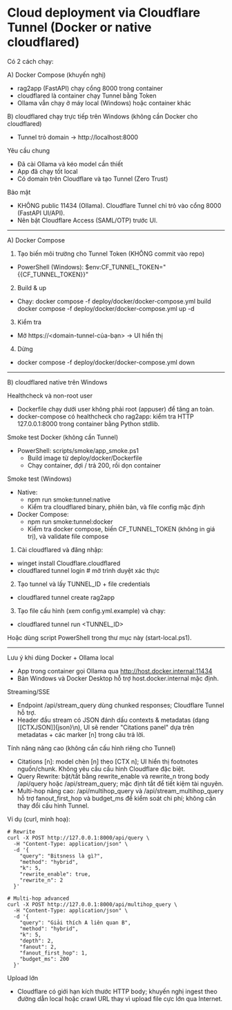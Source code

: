 # Cloud deployment via Cloudflare Tunnel (Docker or native cloudflared)

Có 2 cách chạy:

A) Docker Compose (khuyến nghị)
- rag2app (FastAPI) chạy cổng 8000 trong container
- cloudflared là container chạy Tunnel bằng Token
- Ollama vẫn chạy ở máy local (Windows) hoặc container khác

B) cloudflared chạy trực tiếp trên Windows (không cần Docker cho cloudflared)
- Tunnel trỏ domain → http://localhost:8000

Yêu cầu chung
- Đã cài Ollama và kéo model cần thiết
- App đã chạy tốt local
- Có domain trên Cloudflare và tạo Tunnel (Zero Trust)

Bảo mật
- KHÔNG public 11434 (Ollama). Cloudflare Tunnel chỉ trỏ vào cổng 8000 (FastAPI UI/API).
- Nên bật Cloudflare Access (SAML/OTP) trước UI.

---

A) Docker Compose

1) Tạo biến môi trường cho Tunnel Token (KHÔNG commit vào repo)
- PowerShell (Windows):
  $env:CF_TUNNEL_TOKEN="{{CF_TUNNEL_TOKEN}}"

2) Build & up
- Chạy:
  docker compose -f deploy/docker/docker-compose.yml build
  docker compose -f deploy/docker/docker-compose.yml up -d

3) Kiểm tra
- Mở https://<domain-tunnel-của-bạn> → UI hiển thị

4) Dừng
- docker compose -f deploy/docker/docker-compose.yml down

---

B) cloudflared native trên Windows

Healthcheck và non-root user
- Dockerfile chạy dưới user không phải root (appuser) để tăng an toàn.
- docker-compose có healthcheck cho rag2app: kiểm tra HTTP 127.0.0.1:8000 trong container bằng Python stdlib.

Smoke test Docker (không cần Tunnel)
- PowerShell: scripts/smoke/app_smoke.ps1
  - Build image từ deploy/docker/Dockerfile
  - Chạy container, đợi / trả 200, rồi dọn container

Smoke test (Windows)
- Native:
  - npm run smoke:tunnel:native
  - Kiểm tra cloudflared binary, phiên bản, và file config mặc định
- Docker Compose:
  - npm run smoke:tunnel:docker
  - Kiểm tra docker compose, biến CF_TUNNEL_TOKEN (không in giá trị), và validate file compose

1) Cài cloudflared và đăng nhập:
- winget install Cloudflare.cloudflared
- cloudflared tunnel login  # mở trình duyệt xác thực

2) Tạo tunnel và lấy TUNNEL_ID + file credentials
- cloudflared tunnel create rag2app

3) Tạo file cấu hình (xem config.yml.example) và chạy:
- cloudflared tunnel run <TUNNEL_ID>

Hoặc dùng script PowerShell trong thư mục này (start-local.ps1).

---

Lưu ý khi dùng Docker + Ollama local
- App trong container gọi Ollama qua http://host.docker.internal:11434
- Bản Windows và Docker Desktop hỗ trợ host.docker.internal mặc định.

Streaming/SSE
- Endpoint /api/stream_query dùng chunked responses; Cloudflare Tunnel hỗ trợ.
- Header đầu stream có JSON đánh dấu contexts & metadatas (dạng [[CTXJSON]]{json}\n), UI sẽ render "Citations panel" dựa trên metadatas + các marker [n] trong câu trả lời.

Tính năng nâng cao (không cần cấu hình riêng cho Tunnel)
- Citations [n]: model chèn [n] theo [CTX n]; UI hiển thị footnotes nguồn/chunk. Không yêu cầu cấu hình Cloudflare đặc biệt.
- Query Rewrite: bật/tắt bằng rewrite_enable và rewrite_n trong body /api/query hoặc /api/stream_query; mặc định tắt để tiết kiệm tài nguyên.
- Multi-hop nâng cao: /api/multihop_query và /api/stream_multihop_query hỗ trợ fanout_first_hop và budget_ms để kiểm soát chi phí; không cần thay đổi cấu hình Tunnel.

Ví dụ (curl, minh hoạ):
```
# Rewrite
curl -X POST http://127.0.0.1:8000/api/query \
  -H "Content-Type: application/json" \
  -d '{
    "query": "Bitsness là gì?",
    "method": "hybrid",
    "k": 5,
    "rewrite_enable": true,
    "rewrite_n": 2
  }'

# Multi-hop advanced
curl -X POST http://127.0.0.1:8000/api/multihop_query \
  -H "Content-Type: application/json" \
  -d '{
    "query": "Giải thích A liên quan B",
    "method": "hybrid",
    "k": 5,
    "depth": 2,
    "fanout": 2,
    "fanout_first_hop": 1,
    "budget_ms": 200
  }'
```

Upload lớn
- Cloudflare có giới hạn kích thước HTTP body; khuyến nghị ingest theo đường dẫn local hoặc crawl URL thay vì upload file cực lớn qua Internet.
